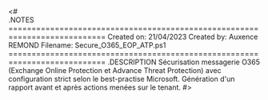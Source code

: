 <#	
	.NOTES
	===========================================================================
	 Created on:   	21/04/2023
	 Created by:   	Auxence REMOND
	 Filename:     	Secure_O365_EOP_ATP.ps1
	===========================================================================
	.DESCRIPTION
		Sécurisation messagerie O365 (Exchange Online Protection et Advance Threat Protection) avec configuration strict selon le best-practise Microsoft.
		Génération d'un rapport avant et après actions menées sur le tenant.
#>
